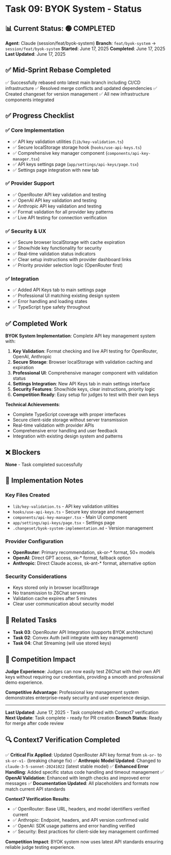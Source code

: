 # Task 09: BYOK System - Status

## 📊 **Current Status**: 🟢 COMPLETED

**Agent**: Claude (session/feat/byok-system)
**Branch**: `feat/byok-system` → `session/feat/byok-system`
**Started**: June 17, 2025
**Completed**: June 17, 2025
**Last Updated**: June 17, 2025

## ✅ **Mid-Sprint Rebase Completed**

✅ Successfully rebased onto latest main branch including CI/CD infrastructure
✅ Resolved merge conflicts and updated dependencies
✅ Created changeset for version management
✅ All new infrastructure components integrated

## ✅ **Progress Checklist**

### **✅ Core Implementation**

- ✅ API key validation utilities (`lib/key-validation.ts`)
- ✅ Secure localStorage storage hook (`hooks/use-api-keys.ts`)
- ✅ Comprehensive key manager component (`components/api-key-manager.tsx`)
- ✅ API keys settings page (`app/settings/api-keys/page.tsx`)
- ✅ Settings page integration with new tab

### **✅ Provider Support**

- ✅ OpenRouter API key validation and testing
- ✅ OpenAI API key validation and testing
- ✅ Anthropic API key validation and testing
- ✅ Format validation for all provider key patterns
- ✅ Live API testing for connection verification

### **✅ Security & UX**

- ✅ Secure browser localStorage with cache expiration
- ✅ Show/hide key functionality for security
- ✅ Real-time validation status indicators
- ✅ Clear setup instructions with provider dashboard links
- ✅ Priority provider selection logic (OpenRouter first)

### **✅ Integration**

- ✅ Added API Keys tab to main settings page
- ✅ Professional UI matching existing design system
- ✅ Error handling and loading states
- ✅ TypeScript type safety throughout

## ✅ **Completed Work**

**BYOK System Implementation**: Complete API key management system with:

1. **Key Validation**: Format checking and live API testing for OpenRouter, OpenAI, Anthropic
2. **Secure Storage**: Browser localStorage with validation caching and expiration
3. **Professional UI**: Comprehensive manager component with validation status
4. **Settings Integration**: New API Keys tab in main settings interface
5. **Security Features**: Show/hide keys, clear instructions, priority logic
6. **Competition Ready**: Easy setup for judges to test with their own keys

**Technical Achievements**:

- Complete TypeScript coverage with proper interfaces
- Secure client-side storage without server transmission
- Real-time validation with provider APIs
- Comprehensive error handling and user feedback
- Integration with existing design system and patterns

## ❌ **Blockers**

**None** - Task completed successfully

## 📝 **Implementation Notes**

### **Key Files Created**

- `lib/key-validation.ts` - API key validation utilities
- `hooks/use-api-keys.ts` - Secure key storage and management
- `components/api-key-manager.tsx` - Main UI component
- `app/settings/api-keys/page.tsx` - Settings page
- `.changeset/byok-system-implementation.md` - Version management

### **Provider Configuration**

- **OpenRouter**: Primary recommendation, sk-or-\* format, 50+ models
- **OpenAI**: Direct GPT access, sk-\* format, fallback option
- **Anthropic**: Direct Claude access, sk-ant-\* format, alternative option

### **Security Considerations**

- Keys stored only in browser localStorage
- No transmission to Z6Chat servers
- Validation cache expires after 5 minutes
- Clear user communication about security model

## 🔗 **Related Tasks**

- **Task 03**: OpenRouter API Integration (supports BYOK architecture)
- **Task 02**: Convex Auth (will integrate with key management)
- **Task 04**: Chat Streaming (will use stored keys)

## 🚀 **Competition Impact**

**Judge Experience**: Judges can now easily test Z6Chat with their own API keys without requiring our credentials, providing a smooth and professional demo experience.

**Competitive Advantage**: Professional key management system demonstrates enterprise-ready security and user experience design.

---

**Last Updated**: June 17, 2025 - Task completed with Context7 verification
**Next Update**: Task complete - ready for PR creation
**Branch Status**: Ready for merge after code review

## 🔍 **Context7 Verification Completed**

✅ **Critical Fix Applied**: Updated OpenRouter API key format from `sk-or-` to `sk-or-v1-` (breaking change fix)
✅ **Anthropic Model Updated**: Changed to `claude-3-5-sonnet-20241022` (latest stable model)
✅ **Enhanced Error Handling**: Added specific status code handling and timeout management
✅ **OpenAI Validation**: Enhanced with length checks and improved error messages
✅ **Documentation Updated**: All placeholders and formats now match current API standards

**Context7 Verification Results**:

- ✅ OpenRouter: Base URL, headers, and model identifiers verified current
- ✅ Anthropic: Endpoint, headers, and API version confirmed valid
- ✅ OpenAI: SDK usage patterns and error handling verified
- ✅ Security: Best practices for client-side key management confirmed

**Competition Impact**: BYOK system now uses latest API standards ensuring reliable judge testing experience.
